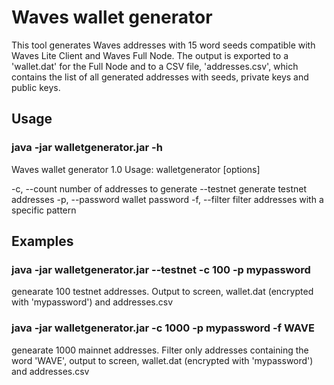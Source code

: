 # Waves wallet generator
This tool generates Waves addresses with 15 word seeds compatible with Waves Lite Client and Waves Full Node. The output is exported to a 'wallet.dat' for the Full Node and to a CSV file, 'addresses.csv', which contains the list of all generated addresses with seeds, private keys and public keys.


## Usage

### java -jar walletgenerator.jar -h
Waves wallet generator 1.0
Usage: walletgenerator [options]

  -c, --count <value>     number of addresses to generate
  --testnet               generate testnet addresses
  -p, --password <value>  wallet password
  -f, --filter <value>    filter addresses with a specific pattern
	
	
## Examples

### java -jar walletgenerator.jar --testnet -c 100 -p mypassword
genearate 100 testnet addresses. Output to screen, wallet.dat (encrypted with 'mypassword') and addresses.csv

### java -jar walletgenerator.jar -c 1000 -p mypassword -f WAVE
genearate 1000 mainnet addresses. Filter only addresses containing the word 'WAVE', output to screen, wallet.dat (encrypted with 'mypassword') and addresses.csv
